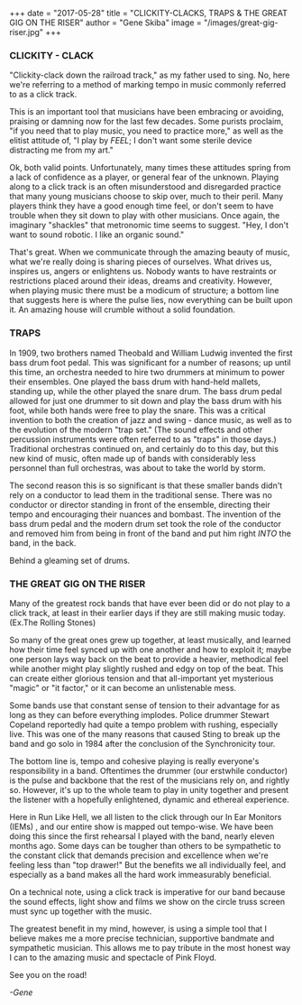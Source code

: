 +++
date = "2017-05-28"
title = "CLICKITY-CLACKS, TRAPS & THE GREAT GIG ON THE RISER"
author = "Gene Skiba"
image = "/images/great-gig-riser.jpg"
+++

### CLICKITY - CLACK

"Clickity-clack down the railroad track," as my father used to sing. No, here we're referring to a method of marking tempo in music commonly referred to as a click track.

This is an important tool that musicians have been embracing or avoiding, praising or damning now for the last few decades. Some purists proclaim, "if you need that to play music, you need to practice more," as well as the elitist attitude of, "I play by _FEEL_; I don't want some sterile device distracting me from my art."

Ok, both valid points. Unfortunately, many times these attitudes spring from a lack of confidence as a player, or general fear of the unknown. Playing along to a click track is an often misunderstood and disregarded practice that many young musicians choose to skip over, much to their peril. Many players think they have a good enough time feel, or don't seem to have trouble when they sit down to play with other musicians. Once again, the imaginary "shackles" that metronomic time seems to suggest. "Hey, I don't want to sound robotic. I like an organic sound."

That's great. When we communicate through the amazing beauty of music, what we're really doing is sharing pieces of ourselves. What drives us, inspires us, angers or enlightens us. Nobody wants to have restraints or restrictions placed around their ideas, dreams and creativity. However, when playing music there must be a modicum of structure; a bottom line that suggests here is where the pulse lies, now everything can be built upon it. An amazing house will crumble without a solid foundation.

### TRAPS

In 1909, two brothers named Theobald and William Ludwig invented the first bass drum foot pedal. This was significant for a number of reasons; up until this time, an orchestra  needed to hire two drummers at minimum to power their ensembles. One played the bass drum with hand-held mallets, standing up, while the other played the snare drum. The bass drum pedal allowed for just one drummer to sit down and play the bass drum with his foot, while both hands were free to play the snare. This was a critical invention to both the creation of jazz and swing - dance music, as well as to the evolution of the modern "trap set." (The sound effects and other percussion instruments were often referred to as "traps" in those days.) Traditional orchestras continued on, and certainly do to this day, but this new kind of music, often made up of bands with considerably less personnel than full orchestras, was about to take the world by storm.

The second reason this is so significant is that these smaller bands didn't rely on a conductor to lead them in the traditional sense. There was no conductor or director standing in front of the ensemble, directing their tempo and encouraging their nuances and bombast. The invention of the bass drum pedal and the modern drum set took the role of the conductor and removed him from being in front of the band and put him right _INTO_ the band, in the back.

Behind a gleaming set of drums.

### THE GREAT GIG ON THE RISER

Many of the greatest rock bands that have ever been did or do not play to a click track, at least in their earlier days if they are still making music today. (Ex.The Rolling Stones)

So many of the great ones grew up together, at least musically, and learned how their time feel synced up with one another and how to exploit it; maybe one person lays way back on the beat to provide a heavier, methodical feel while another might play slightly rushed and edgy on top of the beat. This can create either glorious tension and that all-important yet mysterious "magic" or "it factor," or it can become an unlistenable mess.

Some bands use that constant sense of tension to their advantage for as long as they can before everything implodes. Police drummer Stewart Copeland reportedly had  quite a tempo problem with rushing, especially live. This was one of the many reasons that caused Sting to break up the band and go solo in 1984 after the conclusion of the Synchronicity tour.

 The bottom line is, tempo and cohesive playing is really everyone's responsibility in a band. Oftentimes the drummer (our erstwhile conductor) is the pulse and backbone that the rest of the musicians rely on, and rightly so. However, it's up to the whole team to play in unity together and present the listener with a hopefully enlightened, dynamic and ethereal experience.

Here in Run Like Hell, we all listen to the click through our In Ear Monitors (IEMs) , and our entire show is mapped out tempo-wise. We have been doing this since the first rehearsal I played with the band, nearly eleven months ago. Some days can be tougher than others to be sympathetic to the constant click that demands precision and excellence when we're feeling less than "top drawer!" But the benefits we all individually feel, and especially as a band makes all the hard work immeasurably beneficial.

On a technical note, using a click track is imperative for our band because the sound effects, light show and films we show on the circle truss screen must sync up together with the music.

The greatest benefit in my mind, however, is using a simple tool that I believe makes me a more precise technician, supportive bandmate and sympathetic musician. This allows me to pay tribute in the most honest way I can to the amazing music and spectacle of Pink Floyd.

See you on the road!

_-Gene_